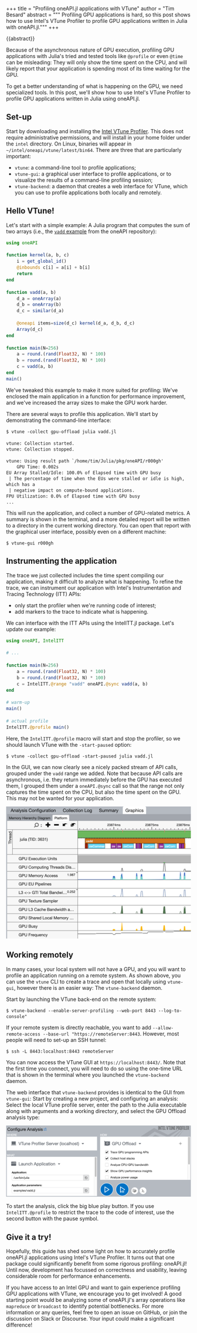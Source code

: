 +++
title = "Profiling oneAPI.jl applications with VTune"
author = "Tim Besard"
abstract = """
  Profiling GPU applications is hard, so this post shows how to use Intel's
  VTune Profiler to profile GPU applications written in Julia with oneAPI.jl."""
+++

{{abstract}}

Because of the asynchronous nature of GPU execution, profiling GPU applications
with Julia's tried and tested tools like `@profile` or even `@time` can be
misleading: They will only show the time spent on the CPU, and will likely
report that your application is spending most of its time waiting for the GPU.

To get a better understanding of what is happening on the GPU, we need
specialized tools. In this post, we'll show how to use Intel's VTune Profiler to
profile GPU applications written in Julia using oneAPI.jl.


## Set-up

Start by downloading and installing the [Intel VTune
Profiler](https://www.intel.com/content/www/us/en/developer/tools/oneapi/vtune-profiler-download.html).
This does not require administrative permissions, and will install in your home
folder under the `intel` directory. On Linux, binaries will appear in
`~/intel/oneapi/vtune/latest/bin64`. There are three that are particularly
important:

- `vtune`: a command-line tool to profile applications;
- `vtune-gui`: a graphical user interface to profile applications, or to
  visualize the results of a command-line profiling session;
- `vtune-backend`: a daemon that creates a web interface for VTune, which you
  can use to profile applications both locally and remotely.


## Hello VTune!

Let's start with a simple example: A Julia program that computes the sum of two
arrays (i.e., the [`vadd`
example](https://github.com/JuliaGPU/oneAPI.jl/blob/master/examples/vadd.jl)
from the oneAPI repository):

```julia
using oneAPI

function kernel(a, b, c)
    i = get_global_id()
    @inbounds c[i] = a[i] + b[i]
    return
end

function vadd(a, b)
    d_a = oneArray(a)
    d_b = oneArray(b)
    d_c = similar(d_a)

    @oneapi items=size(d_c) kernel(d_a, d_b, d_c)
    Array(d_c)
end

function main(N=256)
    a = round.(rand(Float32, N) * 100)
    b = round.(rand(Float32, N) * 100)
    c = vadd(a, b)
end
main()
```

We've tweaked this example to make it more suited for profiling: We've enclosed
the main application in a function for performance improvement, and we've
increased the array sizes to make the GPU work harder.

There are several ways to profile this application. We'll start by demonstrating
the command-line interface:

```
$ vtune -collect gpu-offload julia vadd.jl

vtune: Collection started.
vtune: Collection stopped.

vtune: Using result path `/home/tim/Julia/pkg/oneAPI/r000gh'
    GPU Time: 0.002s
EU Array Stalled/Idle: 100.0% of Elapsed time with GPU busy
 | The percentage of time when the EUs were stalled or idle is high, which has a
 | negative impact on compute-bound applications.
FPU Utilization: 0.0% of Elapsed time with GPU busy
...
```

This will run the application, and collect a number of GPU-related metrics. A
summary is shown in the terminal, and a more detailed report will be written
to a directory in the current working directory. You can open that report with
the graphical user interface, possibly even on a different machine:

```
$ vtune-gui r000gh
```


## Instrumenting the application

The trace we just collected includes the time spent compiling our application,
making it difficult to analyze what is happening. To refine the trace, we can
instrument our application with Intel's Instrumentation and Tracing Technology
(ITT) APIs:

- only start the profiler when we're running code of interest;
- add markers to the trace to indicate what is happening.

We can interface with the ITT APIs using the IntelITT.jl package. Let's update
our example:

```julia
using oneAPI, IntelITT

# ...

function main(N=256)
    a = round.(rand(Float32, N) * 100)
    b = round.(rand(Float32, N) * 100)
    c = IntelITT.@range "vadd" oneAPI.@sync vadd(a, b)
end

# warm-up
main()

# actual profile
IntelITT.@profile main()
```

Here, the `IntelITT.@profile` macro will start and stop the profiler, so we
should launch VTune with the `-start-paused` option:

```
$ vtune -collect gpu-offload -start-paused julia vadd.jl
```

In the GUI, we can now clearly see a nicely packed stream of API calls, grouped
under the `vadd` range we added. Note that because API calls are asynchronous,
i.e. they return immediately before the GPU has executed them, I grouped them
under a `oneAPI.@sync` call so that the range not only captures the time spent
on the CPU, but also the time spent on the GPU. This may not be wanted for your
application.

![VTune timeline](vtune_timeline.png)


## Working remotely

In many cases, your local system will not have a GPU, and you will want to
profile an application running on a remote system. As shown above, you can
use the `vtune` CLI to create a trace and open that locally using `vtune-gui`,
however there is an easier way: The `vtune-backend` daemon.

Start by launching the VTune back-end on the remote system:

```
$ vtune-backend --enable-server-profiling --web-port 8443 --log-to-console"
```

If your remote system is directly reachable, you want to add
`--allow-remote-access --base-url "https://remoteServer:8443`. However,
most people will need to set-up an SSH tunnel:

```
$ ssh -L 8443:localhost:8443 remoteServer
```

You can now access the VTune GUI at `https://localhost:8443/`. Note that the
first time you connect, you will need to do so using the one-time URL that is
shown in the terminal where you launched the `vtune-backend` daemon.

The web interface that `vtune-backend` provides is identical to the GUI from
`vtune-gui`: Start by creating a new project, and configuring an analysis:
Select the local VTune profile server, enter the path to the Julia executable
along with arguments and a working directory, and select the GPU Offload
analysis type:

![VTune WebUI](vtune_webui.png)

To start the analysis, click the big blue play button. If you use
`IntelITT.@profile` to restrict the trace to the code of interest, use the
second button with the pause symbol.


## Give it a try!

Hopefully, this guide has shed some light on how to accurately profile oneAPI.jl
applications using Intel's VTune Profiler. It turns out that one package could
significantly benefit from some rigorous profiling: oneAPI.jl! Until now,
development has focussed on correctness and usability, leaving considerable room
for performance enhancements.

If you have access to an Intel GPU and want to gain experience profiling GPU
applications with VTune, we encourage you to get involved! A good starting point
would be analyzing some of oneAPI.jl's array operations like `mapreduce` or
`broadcast` to identify potential bottlenecks. For more information or any
queries, feel free to open an issue on GitHub, or join the discussion on Slack
or Discourse. Your input could make a significant difference!
